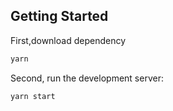 ## Getting Started
First,download dependency
```bash
yarn
```

Second, run the development server:
```bash
yarn start
```
